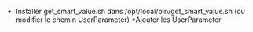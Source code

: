* Installer get_smart_value.sh dans /opt/local/bin/get_smart_value.sh (ou modifier le chemin UserParameter)
*Ajouter les UserParameter
